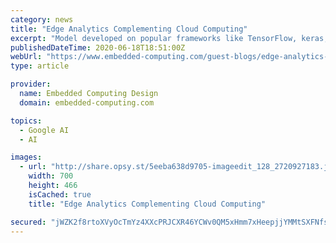 ```yaml
---
category: news
title: "Edge Analytics Complementing Cloud Computing"
excerpt: "Model developed on popular frameworks like TensorFlow, keras, and Caffe can be deployed after optimization to run on inference devices like Andriod and micro-controllers. Inference engines designed considering capabilities of MCUs, like TensorFlow-Lite ..."
publishedDateTime: 2020-06-18T18:51:00Z
webUrl: "https://www.embedded-computing.com/guest-blogs/edge-analytics-complementing-cloud-computing"
type: article

provider:
  name: Embedded Computing Design
  domain: embedded-computing.com

topics:
  - Google AI
  - AI

images:
  - url: "http://share.opsy.st/5eeba638d9705-imageedit_128_2720927183.jpg"
    width: 700
    height: 466
    isCached: true
    title: "Edge Analytics Complementing Cloud Computing"

secured: "jWZK2f8rtoXVyOcTmYz4XXcPRJCXR46YCWv0QM5xHmm7xHeepjjYMMtSXFNfs2c7M0WoddpcHHaBi/68c2LdFAtqeFXlqF2B7oDJoxQI2SySLw0eMWILHWWp+d3JO/iCx9nfiff+JY1jZ6Vbpds3nvF7OKJMwOZYJyPK3C5ciAMBoy9Z9aH4b667iSvw7gmXOT68uxZ7+dVfh+n2hGo1vrwkZn5170LOdwCYYjN+oGBnbPw5CitSxMIYZGNz1thMVSwGMOwXDUFFUu/ddZyMd3QYey5IZauuCgoDA/if6WSyfSiXq03zCcyE8Ohq8k0sLQPIzPRwBFohq7DKpRKM9g==;/Kb1nSUo84YnBMM/t41ckA=="
---
```


